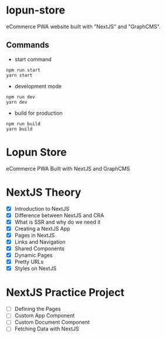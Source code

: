 # lopun-store

eCommerce PWA website built with "NextJS" and "GraphCMS".

## Commands

- start command

```
npm run start
yarn start
```

- development mode

```
npm run dev
yarn dev
```

- build for production

```
npm run build
yarn build
```

# Lopun Store

eCommerce PWA Built with NextJS and GraphCMS

# NextJS Theory

- [x] Introduction to NextJS
- [x] Difference between NextJS and CRA
- [x] What is SSR and why do we need it
- [x] Creating a NextJS App
- [x] Pages in NextJS
- [x] Links and Navigation
- [x] Shared Components
- [x] Dynamic Pages
- [x] Pretty URLs
- [x] Styles on NextJS

# NextJS Practice Project

- [ ] Defining the Pages
- [ ] Custom App Component
- [ ] Custom Document Component
- [ ] Fetching Data with NextJS
